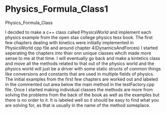 # Physics_Formula_Class1
Physics_Formula_Class

I decided to make a c++ class called PhysicsWorld and implement each physics example from the open stax college physics  tesx book.
The first few chapters dealing with kinetics were initially implemented in PhysicsWorld cpp file and around chapter 4(DynamicsAndForces) I started seperating the chapters into thier onn unique classes whcih made more sense to me at that time. I will eventually go back and make a kintetics class and move all the methods related to that out of the physics world and the physics world will just be a driver with some static structs of common things like conversions and constants that are used in multiple fields of physics. The initial examples from the first few chapters are worked out and labeled in the commented out area below the main method in the testFactory.cpp file. Once I started making individual classes the methods are more from solving the problems from the back of the book as well as the examples but there is no order to it. It is labeled well so it should be easy to find what you are solving for, as that is usually in the name of the method someplace. 
